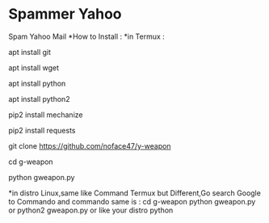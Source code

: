 # Spammer Yahoo
Spam Yahoo Mail
*How to Install :
*in Termux :

apt install git

apt install wget

apt install python

apt install python2

pip2 install mechanize

pip2 install requests

git clone https://github.com/noface47/y-weapon

cd g-weapon

python gweapon.py

*in distro Linux,same like Command Termux but Different,Go search Google to Commando and commando same is : cd g-weapon python gweapon.py or python2 gweapon.py or like your distro python
